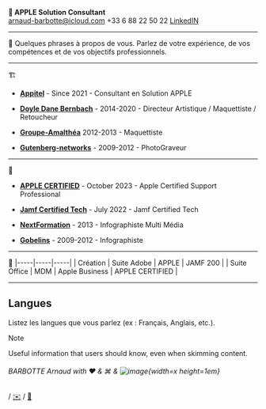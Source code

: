 ** APPLE Solution Consultant**  
arnaud-barbotte@icloud.com
+33 6 88 22 50 22
[LinkedIN](https://fr.linkedin.com/in/arnaudbarbotte)

---
👤
Quelques phrases à propos de vous. Parlez de votre expérience, de vos compétences et de vos objectifs professionnels.

---
🏗️
- **[Appitel](https://www.appitel.fr)** - Since 2021 - Consultant en Solution APPLE

- **[Doyle Dane Bernbach](https://www.ddb.fr)** - 2014-2020 - Directeur Artistique / Maquettiste / Retoucheur

- **[Groupe-Amalthéa](https://www.groupe-amalthea.fr)** 2012-2013 - Maquettiste

- **[Gutenberg-networks](https://www.gutenberg.agency/)** - 2009-2012 - PhotoGraveur

---
 🏫
- **[APPLE CERTIFIED](https://www.credly.com/badges/46ca5467-31b7-430e-b3f0-3fb8d27fa992)** - October 2023 - Apple Certified Support Professional

- **[Jamf Certified Tech]([https://www.credly.com/badges/46ca5467-31b7-430e-b3f0-3fb8d27fa992](https://fr.linkedin.com/in/arnaudbarbotte))** - July 2022 - Jamf Certified Tech

- **[NextFormation](https://nextformation.com/)** - 2013 - Infographiste Multi Média

- **[Gobelins](https://www.gobelins.fr/)** - 2009-2012 - Infographiste

---
💼
 |-----|-----|-----|
 | Création | Suite Adobe | APPLE | JAMF 200 |
 | Suite Office | MDM | Apple Business | APPLE CERTIFIED |

---

## Langues

Listez les langues que vous parlez (ex : Français, Anglais, etc.).

> [!NOTE]
> Useful information that users should know, even when skimming content.

###### BARBOTTE Arnaud with ❤️ & &#8984; & ![image](https://github.com/user-attachments/assets/19503dfd-a8fc-40c5-9d47-dbb978399325){width=x height=1em}
 / [✉️](mailto:arnaud-barbotte@icloud.com) / [📱](sms:0688225022)

